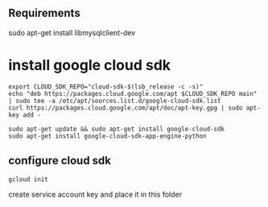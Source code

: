 
## Requirements

sudo apt-get install libmysqlclient-dev

# install google cloud sdk
```
export CLOUD_SDK_REPO="cloud-sdk-$(lsb_release -c -s)"
echo "deb https://packages.cloud.google.com/apt $CLOUD_SDK_REPO main" | sudo tee -a /etc/apt/sources.list.d/google-cloud-sdk.list
curl https://packages.cloud.google.com/apt/doc/apt-key.gpg | sudo apt-key add -

sudo apt-get update && sudo apt-get install google-cloud-sdk
sudo apt-get install google-cloud-sdk-app-engine-python
```

## configure cloud sdk

```
gcloud init
```

create service account key and place it in this folder
